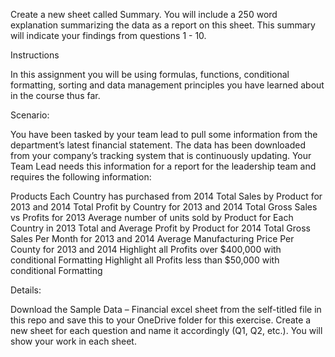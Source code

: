 Create a new sheet called Summary. You will include a 250 word explanation summarizing the data as a report on this sheet. This summary will indicate your findings from questions 1 - 10.

Instructions

In this assignment you will be using formulas, functions, conditional formatting, sorting and data management principles you have learned about in the course thus far.

Scenario:

You have been tasked by your team lead to pull some information from the department’s latest financial statement. The data has been downloaded from your company’s tracking system that is continuously updating. Your Team Lead needs this information for a report for the leadership team and requires the following information:

Products Each Country has purchased from 2014
Total Sales by Product for 2013 and 2014
Total Profit by Country for 2013 and 2014
Total Gross Sales vs Profits for 2013
Average number of units sold by Product for Each Country in 2013
Total and Average Profit by Product for 2014
Total Gross Sales Per Month for 2013 and 2014
Average Manufacturing Price Per County for 2013 and 2014
Highlight all Profits over $400,000 with conditional Formatting
Highlight all Profits less than $50,000 with conditional Formatting

Details:

Download the Sample Data – Financial excel sheet from the self-titled file in this repo and save this to your OneDrive folder for this exercise. 
Create a new sheet for each question and name it accordingly (Q1, Q2, etc.). You will show your work in each sheet. 

